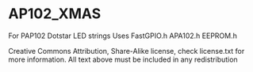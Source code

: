 # AP102_XMAS
For PAP102 Dotstar LED strings
Uses 
FastGPIO.h
APA102.h
EEPROM.h


Creative Commons Attribution, Share-Alike license, check license.txt for more information. 
All text above must be included in any redistribution